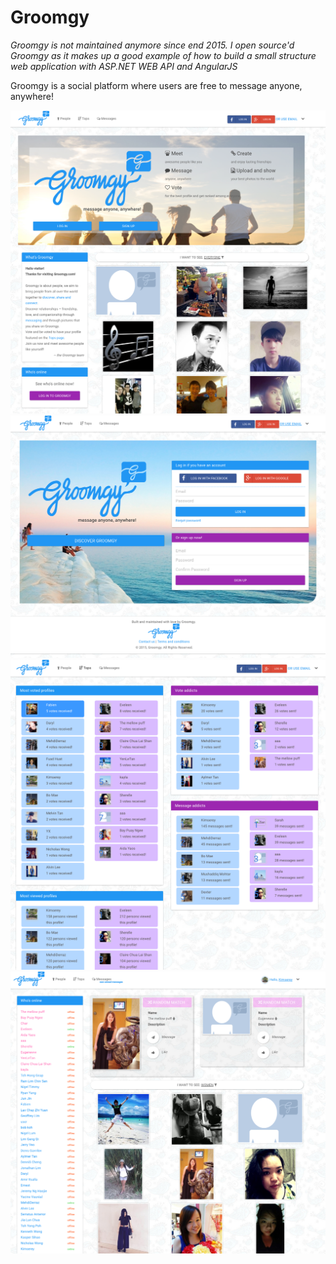 # Groomgy

_Groomgy is not maintained anymore since end 2015. I open source'd Groomgy as it makes up a good example of how to build a small structure web application with ASP.NET WEB API and AngularJS_

Groomgy is a social platform where users are free to message anyone, anywhere!

![home](https://raw.githubusercontent.com/Kimserey/Groomgy/master/img/home.png)
![login](https://raw.githubusercontent.com/Kimserey/Groomgy/master/img/registration.png)
![top](https://raw.githubusercontent.com/Kimserey/Groomgy/master/img/top.png)
![user_home](https://raw.githubusercontent.com/Kimserey/Groomgy/master/img/user_home.png)
